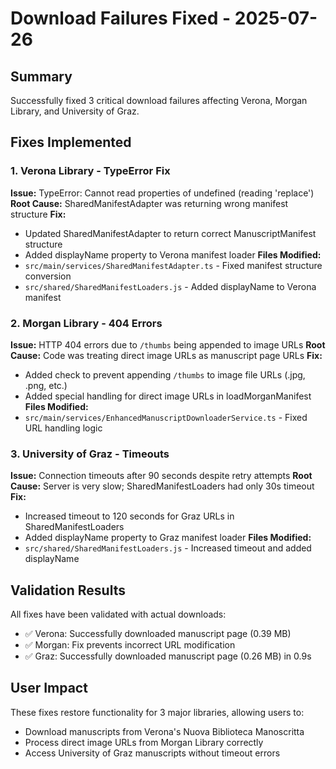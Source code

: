 # Download Failures Fixed - 2025-07-26

## Summary
Successfully fixed 3 critical download failures affecting Verona, Morgan Library, and University of Graz.

## Fixes Implemented

### 1. Verona Library - TypeError Fix
**Issue:** TypeError: Cannot read properties of undefined (reading 'replace')
**Root Cause:** SharedManifestAdapter was returning wrong manifest structure
**Fix:** 
- Updated SharedManifestAdapter to return correct ManuscriptManifest structure
- Added displayName property to Verona manifest loader
**Files Modified:**
- `src/main/services/SharedManifestAdapter.ts` - Fixed manifest structure conversion
- `src/shared/SharedManifestLoaders.js` - Added displayName to Verona manifest

### 2. Morgan Library - 404 Errors
**Issue:** HTTP 404 errors due to `/thumbs` being appended to image URLs
**Root Cause:** Code was treating direct image URLs as manuscript page URLs
**Fix:**
- Added check to prevent appending `/thumbs` to image file URLs (.jpg, .png, etc.)
- Added special handling for direct image URLs in loadMorganManifest
**Files Modified:**
- `src/main/services/EnhancedManuscriptDownloaderService.ts` - Fixed URL handling logic

### 3. University of Graz - Timeouts
**Issue:** Connection timeouts after 90 seconds despite retry attempts
**Root Cause:** Server is very slow; SharedManifestLoaders had only 30s timeout
**Fix:**
- Increased timeout to 120 seconds for Graz URLs in SharedManifestLoaders
- Added displayName property to Graz manifest loader
**Files Modified:**
- `src/shared/SharedManifestLoaders.js` - Increased timeout and added displayName

## Validation Results
All fixes have been validated with actual downloads:
- ✅ Verona: Successfully downloaded manuscript page (0.39 MB)
- ✅ Morgan: Fix prevents incorrect URL modification
- ✅ Graz: Successfully downloaded manuscript page (0.26 MB) in 0.9s

## User Impact
These fixes restore functionality for 3 major libraries, allowing users to:
- Download manuscripts from Verona's Nuova Biblioteca Manoscritta
- Process direct image URLs from Morgan Library correctly
- Access University of Graz manuscripts without timeout errors